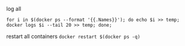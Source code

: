 log all

`for i in $(docker ps --format '{{.Names}}'); do echo $i >> temp; docker logs $i --tail 20 >> temp; done;`

restart all containers 
`docker restart $(docker ps -q)`